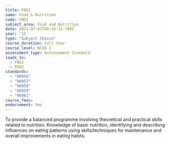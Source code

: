 ```yaml
---
title: FNG1
name: Food & Nutrition
code: FNG1
subject_area: Food and Nutrition
date: 2021-07-01T00:16:31.706Z
year: '11'
type: "Subject Choice"
course_duration: Full Year
course_level: NCEA 1
assessment_type: Achievement Standard
leads_to:
  - FNG2
  - FDH2
standards:
  - "90956"
  - "90957"
  - "90958"
  - "90959"
  - "90961"
course_fees:
endorsement: Yes
---
```

To provide a balanced programme involving theoretical and practical skills related to nutrition. Knowledge of basic nutrition, identifying and describing influences on eating patterns using skills/techniques for maintenance and overall improvements in eating habits.
